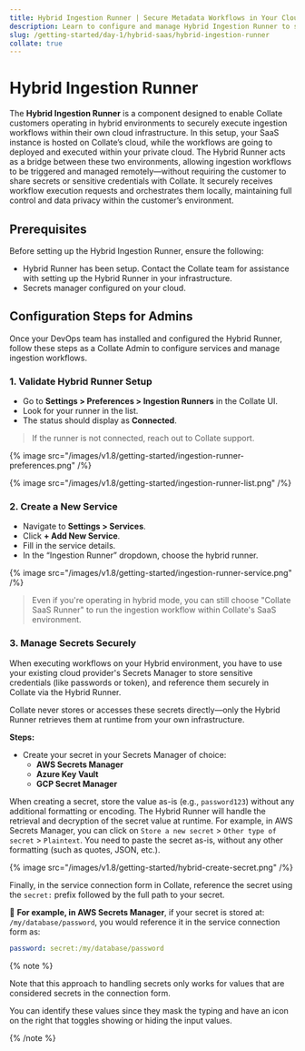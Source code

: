 ```yaml
---
title: Hybrid Ingestion Runner | Secure Metadata Workflows in Your Cloud
description: Learn to configure and manage Hybrid Ingestion Runner to securely execute workflows in your cloud using AWS, Azure, or GCP secrets—without exposing credentials.
slug: /getting-started/day-1/hybrid-saas/hybrid-ingestion-runner
collate: true
---
```


# Hybrid Ingestion Runner

The **Hybrid Ingestion Runner** is a component designed to enable Collate customers operating in hybrid environments to securely execute ingestion workflows within their own cloud infrastructure. In this setup, your SaaS instance is hosted on Collate’s cloud, while the workflows are going to deployed and executed within your private cloud. The Hybrid Runner acts as a bridge between these two environments, allowing ingestion workflows to be triggered and managed remotely—without requiring the customer to share secrets or sensitive credentials with Collate. It securely receives workflow execution requests and orchestrates them locally, maintaining full control and data privacy within the customer’s environment.

## Prerequisites

Before setting up the Hybrid Ingestion Runner, ensure the following:

- Hybrid Runner has been setup. Contact the Collate team for assistance with setting up the Hybrid Runner in your infrastructure.
- Secrets manager configured on your cloud.

## Configuration Steps for Admins

Once your DevOps team has installed and configured the Hybrid Runner, follow these steps as a Collate Admin to configure services and manage ingestion workflows.

### 1. Validate Hybrid Runner Setup

- Go to **Settings > Preferences > Ingestion Runners** in the Collate UI.
- Look for your runner in the list.
- The status should display as **Connected**.

> If the runner is not connected, reach out to Collate support.

{% image
src="/images/v1.8/getting-started/ingestion-runner-preferences.png"
/%}

{% image
src="/images/v1.8/getting-started/ingestion-runner-list.png"
/%}

### 2. Create a New Service

- Navigate to **Settings > Services**.
- Click **+ Add New Service**.
- Fill in the service details.
- In the “Ingestion Runner” dropdown, choose the hybrid runner.

{% image
src="/images/v1.8/getting-started/ingestion-runner-service.png"
/%}

> Even if you're operating in hybrid mode, you can still choose "Collate SaaS Runner" to run the ingestion workflow within Collate's SaaS environment.

### 3. Manage Secrets Securely

When executing workflows on your Hybrid environment, you have to use your existing cloud provider's Secrets Manager to store sensitive credentials (like passwords or token), and reference them securely in Collate via the Hybrid Runner.

Collate never stores or accesses these secrets directly—only the Hybrid Runner retrieves them at runtime from your own infrastructure.

**Steps:**

- Create your secret in your Secrets Manager of choice:
  - **AWS Secrets Manager**
  - **Azure Key Vault**
  - **GCP Secret Manager**

When creating a secret, store the value as-is (e.g., `password123`) without any additional formatting or encoding. The Hybrid Runner will handle the retrieval and decryption of the secret value at runtime.
For example, in AWS Secrets Manager, you can click on `Store a new secret` > `Other type of secret` > `Plaintext`. You need to paste the secret as-is, without any other formatting (such as quotes, JSON, etc.).

{% image
src="/images/v1.8/getting-started/hybrid-create-secret.png"
/%}

Finally, in the service connection form in Collate, reference the secret using the `secret:` prefix followed by the full path to your secret.

📌 **For example, in AWS Secrets Manager**, if your secret is stored at: `/my/database/password`, you would reference it in the service connection form as:

```yaml
password: secret:/my/database/password
```

{% note %}

Note that this approach to handling secrets only works for values that are considered secrets in the connection form.

You can identify these values since they mask the typing and have an icon on the right that toggles showing or hiding the input values.

{% /note %}
